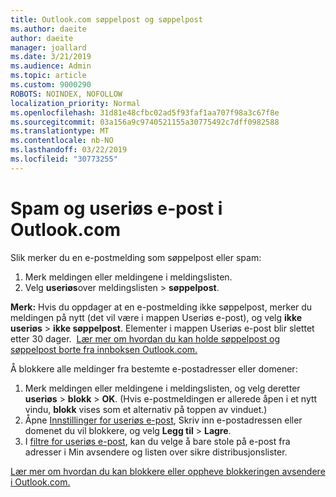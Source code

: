 ```yaml
---
title: Outlook.com søppelpost og søppelpost
ms.author: daeite
author: daeite
manager: joallard
ms.date: 3/21/2019
ms.audience: Admin
ms.topic: article
ms.custom: 9000290
ROBOTS: NOINDEX, NOFOLLOW
localization_priority: Normal
ms.openlocfilehash: 31d81e48cfbc02ad5f93faf1aa707f98a3c67f8e
ms.sourcegitcommit: 03a156a9c9740521155a30775492c7dff0982588
ms.translationtype: MT
ms.contentlocale: nb-NO
ms.lasthandoff: 03/22/2019
ms.locfileid: "30773255"
---
```

# <a name="spam-and-junk-email-in-outlookcom"></a>Spam og useriøs e-post i Outlook.com

Slik merker du en e-postmelding som søppelpost eller spam:

1. Merk meldingen eller meldingene i meldingslisten.
1. Velg **useriøs**over meldingslisten > **søppelpost**.

**Merk:** Hvis du oppdager at en e-postmelding ikke søppelpost, merker du meldingen på nytt (det vil være i mappen Useriøs e-post), og velg **ikke useriøs** > **ikke søppelpost**. Elementer i mappen Useriøs e-post blir slettet etter 30 dager.  [Lær mer om hvordan du kan holde søppelpost og søppelpost borte fra innboksen Outlook.com.](https://support.office.com/article/a3ece97b-82f8-4a5e-9ac3-e92fa6427ae4)

Å blokkere alle meldinger fra bestemte e-postadresser eller domener:

1. Merk meldingen eller meldingene i meldingslisten, og velg deretter **useriøs** > **blokk** > **OK**. (Hvis e-postmeldingen er allerede åpen i et nytt vindu, **blokk** vises som et alternativ på toppen av vinduet.)
1. Åpne [Innstillinger for useriøs e-post](https://outlook.live.com/mail/options/mail/junkEmail/blockedSendersAndDomainsV2), Skriv inn e-postadressen eller domenet du vil blokkere, og velg **Legg til** > **Lagre**.
1. I [filtre for useriøs e-post](https://outlook.live.com/mail/options/mail/junkEmail/filtersOption), kan du velge å bare stole på e-post fra adresser i Min avsendere og listen over sikre distribusjonslister.

[Lær mer om hvordan du kan blokkere eller oppheve blokkeringen avsendere i Outlook.com.](https://support.office.com/article/afba1c94-77bb-4f50-8b85-057cf52f4d5e)